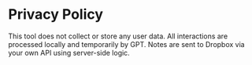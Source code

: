 # Privacy Policy

This tool does not collect or store any user data. All interactions are processed locally and temporarily by GPT. Notes are sent to Dropbox via your own API using server-side logic.
